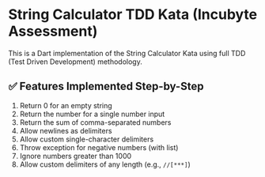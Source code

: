 # String Calculator TDD Kata (Incubyte Assessment)

This is a Dart implementation of the String Calculator Kata using full TDD (Test Driven Development) methodology.

## ✅ Features Implemented Step-by-Step

1. Return 0 for an empty string
2. Return the number for a single number input
3. Return the sum of comma-separated numbers
4. Allow newlines as delimiters
5. Allow custom single-character delimiters
6. Throw exception for negative numbers (with list)
7. Ignore numbers greater than 1000
8. Allow custom delimiters of any length (e.g., `//[***]`)